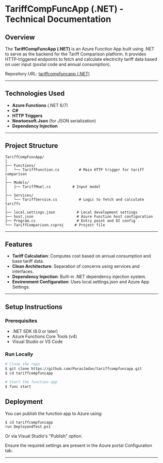 # TariffCompFuncApp (.NET) - Technical Documentation

## Overview

The **TariffCompFuncApp (.NET)** is an Azure Function App built using .NET to serve as the backend for the Tariff Comparison platform. It provides HTTP-triggered endpoints to fetch and calculate electricity tariff data based on user input (postal code and annual consumption).

Repository URL: [tariffcompfuncapp (.NET)](https://github.com/ParasJadav/tariffcompfuncapp/new/master)

---

## Technologies Used

- **Azure Functions** (.NET 6/7)
- **C#**
- **HTTP Triggers**
- **Newtonsoft.Json** (for JSON serialization)
- **Dependency Injection**

---

## Project Structure

```
TariffCompFuncApp/
│
├── Functions/
│   └── TariffFunction.cs         # Main HTTP trigger for tariff comparison
│
├── Models/
│   ├── TariffMoel.cs          # Input model
│
├── Services/
│   └── TariffService.cs          # Logic to fetch and calculate tariffs
│
├── local.settings.json          # Local development settings
├── host.json                    # Azure Function host configuration
├── Program.cs                   # Entry point and DI config
└── TariffComparison.csproj     # Project file
```

---

## Features

- **Tariff Calculation**: Computes cost based on annual consumption and base tariff data.
- **Clean Architecture**: Separation of concerns using services and interfaces.
- **Dependency Injection**: Built-in .NET dependency injection system.
- **Environment Configuration**: Uses local.settings.json and Azure App Settings.

---

## Setup Instructions

### Prerequisites

- .NET SDK (6.0 or later)
- Azure Functions Core Tools (v4)
- Visual Studio or VS Code

### Run Locally

```bash
# Clone the repo
$ git clone https://github.com/ParasJadav/tariffcompfuncapp.git
$ cd tariffcompfuncapp

# Start the function app
$ func start
```

## Deployment

You can publish the function app to Azure using:

```bash
$ cd tariffcompfuncapp
run DeployandTest.ps1
```

Or via Visual Studio's "Publish" option.

Ensure the required settings are present in the Azure portal Configuration tab.

---
